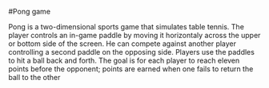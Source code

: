 #Pong game

Pong is a two-dimensional sports game that simulates table tennis. The player controls an in-game paddle by moving it horizontaly across the upper or bottom side of the screen. He can compete against another player controlling a second paddle on the opposing side. Players use the paddles to hit a ball back and forth. The goal is for each player to reach eleven points before the opponent; points are earned when one fails to return the ball to the other
